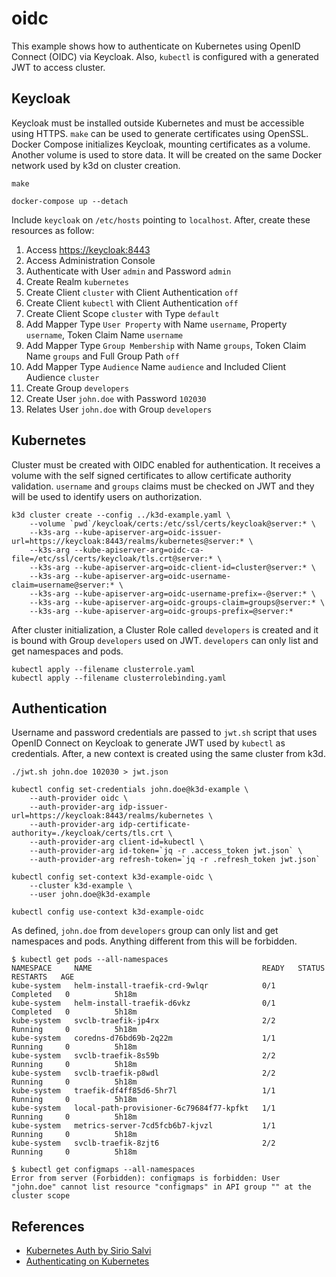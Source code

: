 # oidc

This example shows how to authenticate on Kubernetes using OpenID Connect (OIDC)
via Keycloak. Also, `kubectl` is configured with a generated JWT to access
cluster.

## Keycloak

Keycloak must be installed outside Kubernetes and must be accessible using
HTTPS. `make` can be used to generate certificates using OpenSSL. Docker Compose
initializes Keycloak, mounting certificates as a volume. Another volume is used
to store data. It will be created on the same Docker network used by k3d on
cluster creation.

```
make

docker-compose up --detach
```

Include `keycloak` on `/etc/hosts` pointing to `localhost`. After, create these
resources as follow:

1.  Access [https://keycloak:8443](https://keycloak:8443)
2.  Access Administration Console
3.  Authenticate with User `admin` and Password `admin`
4.  Create Realm `kubernetes`
5.  Create Client `cluster` with Client Authentication `off`
6.  Create Client `kubectl` with Client Authentication `off`
7.  Create Client Scope `cluster` with Type `default`
8.  Add Mapper Type `User Property` with Name `username`, Property `username`, Token Claim Name `username`
9.  Add Mapper Type `Group Membership` with Name `groups`, Token Claim Name `groups` and Full Group Path `off`
10. Add Mapper Type `Audience` Name `audience` and Included Client Audience `cluster`
11. Create Group `developers`
12. Create User `john.doe` with Password `102030`
13. Relates User `john.doe` with Group `developers`

## Kubernetes

Cluster must be created with OIDC enabled for authentication. It receives a
volume with the self signed certificates to allow certificate authority
validation.  `username` and `groups` claims must be checked on JWT and they will
be used to identify users on authorization.

```
k3d cluster create --config ../k3d-example.yaml \
    --volume `pwd`/keycloak/certs:/etc/ssl/certs/keycloak@server:* \
    --k3s-arg --kube-apiserver-arg=oidc-issuer-url=https://keycloak:8443/realms/kubernetes@server:* \
    --k3s-arg --kube-apiserver-arg=oidc-ca-file=/etc/ssl/certs/keycloak/tls.crt@server:* \
    --k3s-arg --kube-apiserver-arg=oidc-client-id=cluster@server:* \
    --k3s-arg --kube-apiserver-arg=oidc-username-claim=username@server:* \
    --k3s-arg --kube-apiserver-arg=oidc-username-prefix=-@server:* \
    --k3s-arg --kube-apiserver-arg=oidc-groups-claim=groups@server:* \
    --k3s-arg --kube-apiserver-arg=oidc-groups-prefix=@server:*
```

After cluster initialization, a Cluster Role called `developers` is created and
it is bound with Group `developers` used on JWT. `developers` can only list and
get namespaces and pods.

```
kubectl apply --filename clusterrole.yaml
kubectl apply --filename clusterrolebinding.yaml
```

## Authentication

Username and password credentials are passed to `jwt.sh` script that uses OpenID
Connect on Keycloak to generate JWT used by `kubectl` as credentials. After, a
new context is created using the same cluster from k3d.

```
./jwt.sh john.doe 102030 > jwt.json

kubectl config set-credentials john.doe@k3d-example \
    --auth-provider oidc \
    --auth-provider-arg idp-issuer-url=https://keycloak:8443/realms/kubernetes \
    --auth-provider-arg idp-certificate-authority=./keycloak/certs/tls.crt \
    --auth-provider-arg client-id=kubectl \
    --auth-provider-arg id-token=`jq -r .access_token jwt.json` \
    --auth-provider-arg refresh-token=`jq -r .refresh_token jwt.json`

kubectl config set-context k3d-example-oidc \
    --cluster k3d-example \
    --user john.doe@k3d-example

kubectl config use-context k3d-example-oidc
```

As defined, `john.doe` from `developers` group can only list and get namespaces
and pods. Anything different from this will be forbidden.

```console
$ kubectl get pods --all-namespaces
NAMESPACE     NAME                                      READY   STATUS      RESTARTS   AGE
kube-system   helm-install-traefik-crd-9wlqr            0/1     Completed   0          5h18m
kube-system   helm-install-traefik-d6vkz                0/1     Completed   0          5h18m
kube-system   svclb-traefik-jp4rx                       2/2     Running     0          5h18m
kube-system   coredns-d76bd69b-2q22m                    1/1     Running     0          5h18m
kube-system   svclb-traefik-8s59b                       2/2     Running     0          5h18m
kube-system   svclb-traefik-p8wdl                       2/2     Running     0          5h18m
kube-system   traefik-df4ff85d6-5hr7l                   1/1     Running     0          5h18m
kube-system   local-path-provisioner-6c79684f77-kpfkt   1/1     Running     0          5h18m
kube-system   metrics-server-7cd5fcb6b7-kjvzl           1/1     Running     0          5h18m
kube-system   svclb-traefik-8zjt6                       2/2     Running     0          5h18m

$ kubectl get configmaps --all-namespaces
Error from server (Forbidden): configmaps is forbidden: User "john.doe" cannot list resource "configmaps" in API group "" at the cluster scope
```

## References

* [Kubernetes Auth by Sirio Salvi](https://faun.pub/kubernetes-auth-e2f342a5f269)
* [Authenticating on Kubernetes](https://kubernetes.io/docs/reference/access-authn-authz/authentication/)
